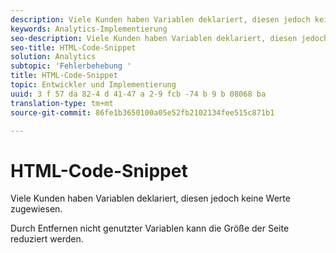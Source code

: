 ```yaml
---
description: Viele Kunden haben Variablen deklariert, diesen jedoch keine Werte zugewiesen.
keywords: Analytics-Implementierung
seo-description: Viele Kunden haben Variablen deklariert, diesen jedoch keine Werte zugewiesen.
seo-title: HTML-Code-Snippet
solution: Analytics
subtopic: 'Fehlerbehebung '
title: HTML-Code-Snippet
topic: Entwickler und Implementierung
uuid: 3 f 57 da 82-4 d 41-47 a 2-9 fcb -74 b 9 b 08068 ba
translation-type: tm+mt
source-git-commit: 86fe1b3650100a05e52fb2102134fee515c871b1

---
```



# HTML-Code-Snippet

Viele Kunden haben Variablen deklariert, diesen jedoch keine Werte zugewiesen.

Durch Entfernen nicht genutzter Variablen kann die Größe der Seite reduziert werden.
